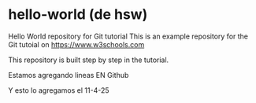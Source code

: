 # hello-world (de hsw)
Hello World repository for Git tutorial
This is an example repository for the Git tutoial on https://www.w3schools.com

This repository is built step by step in the tutorial.

Estamos agregando lineas EN Github 

Y esto lo agregamos el 11-4-25
